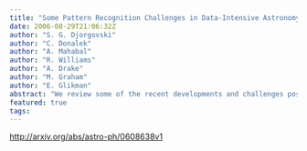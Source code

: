 ```yaml
---
title: "Some Pattern Recognition Challenges in Data-Intensive Astronomy"
date: 2006-08-29T21:06:32Z
author: "S. G. Djorgovski"
author: "C. Donalek"
author: "A. Mahabal"
author: "R. Williams"
author: "A. Drake"
author: "M. Graham"
author: "E. Glikman"
abstract: "We review some of the recent developments and challenges posed by the data analysis in modern digital sky surveys, which are representative of the information-rich astronomy in the context of Virtual Observatory. Illustrative examples include the problems of an automated star-galaxy classification in complex and heterogeneous panoramic imaging data sets, and an automated, iterative, dynamical classification of transient events detected in synoptic sky surveys. These problems offer good opportunities for productive collaborations between astronomers and applied computer scientists and statisticians, and are representative of the kind of challenges now present in all data-intensive fields. We discuss briefly some emergent types of scalable scientific data analysis systems with a broad applicability."
featured: true
tags:
---
```

http://arxiv.org/abs/astro-ph/0608638v1